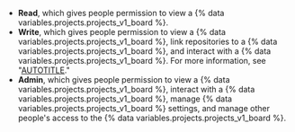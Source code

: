 * **Read**, which gives people permission to view a {% data variables.projects.projects_v1_board %}.
* **Write**, which gives people permission to view a {% data variables.projects.projects_v1_board %}, link repositories to a {% data variables.projects.projects_v1_board %}, and interact with a {% data variables.projects.projects_v1_board %}. For more information, see "[AUTOTITLE](/issues/organizing-your-work-with-project-boards/managing-project-boards/linking-a-repository-to-a-project-board)."
* **Admin**, which gives people permission to view a {% data variables.projects.projects_v1_board %}, interact with a {% data variables.projects.projects_v1_board %}, manage {% data variables.projects.projects_v1_board %} settings, and manage other people's access to the {% data variables.projects.projects_v1_board %}.
